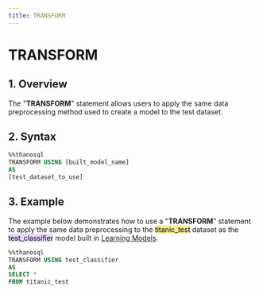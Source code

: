 ```yaml
---
title: TRANSFORM
---
```


# __TRANSFORM__

## __1. Overview__

The "__TRANSFORM__" statement allows users to apply the same data preprocessing method used to create a model to the test dataset.

## __2. Syntax__

```sql
%%thanosql
TRANSFORM USING [built_model_name]
AS
[test_dataset_to_use]
```

## __3. Example__
The example below demonstrates how to use a "__TRANSFORM__" statement to apply the same data preprocessing to the <mark style="background-color:#FFEC92 ">titanic_test</mark> dataset as the <mark style="background-color:#E9D7FD ">test_classifier</mark>  model built in [Learning Models](/en/how-to_guides/ThanoSQL_ml/BUILD_MODEL_SYNTAX/).

```sql
%%thanosql
TRANSFORM USING test_classifier
AS
SELECT *
FROM titanic_test
```

